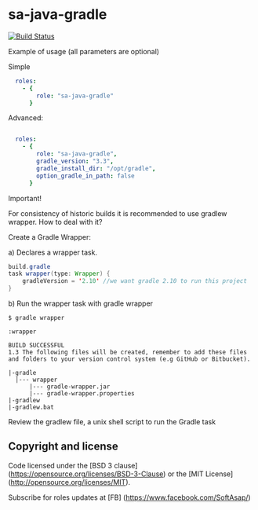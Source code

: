 sa-java-gradle
==============

[![Build Status](https://travis-ci.org/softasap/sa-java-gradle.svg?branch=master)](https://travis-ci.org/softasap/sa-java-gradle)

Example of usage (all parameters are optional)

Simple


```YAML
  roles:
    - {
        role: "sa-java-gradle"
      }
```

Advanced:

```YAML

  roles:
    - {
        role: "sa-java-gradle",
        gradle_version: "3.3",
        gradle_install_dir: "/opt/gradle",
        option_gradle_in_path: false
      }

```      

Important!

For consistency of historic builds it is recommended to use gradlew wrapper.
How to deal with it?


Create a Gradle Wrapper:

a) Declares a wrapper task.

```java
build.gradle
task wrapper(type: Wrapper) {
    gradleVersion = '2.10' //we want gradle 2.10 to run this project
}
```

b) Run the wrapper task with gradle wrapper

```
$ gradle wrapper

:wrapper

BUILD SUCCESSFUL
1.3 The following files will be created, remember to add these files and folders to your version control system (e.g GitHub or Bitbucket).

|-gradle
  |--- wrapper
      |--- gradle-wrapper.jar
      |--- gradle-wrapper.properties
|-gradlew
|-gradlew.bat 
```

Review the gradlew file, a unix shell script to run the Gradle task


Copyright and license
---------------------

Code licensed under the [BSD 3 clause] (https://opensource.org/licenses/BSD-3-Clause) or the [MIT License] (http://opensource.org/licenses/MIT).

Subscribe for roles updates at [FB] (https://www.facebook.com/SoftAsap/)
